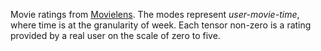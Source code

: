 Movie ratings from [Movielens](https://movielens.org). The modes represent
*user-movie-time*, where time is at the granularity of week. Each tensor
non-zero is a rating provided by a real user on the scale of zero to five.
